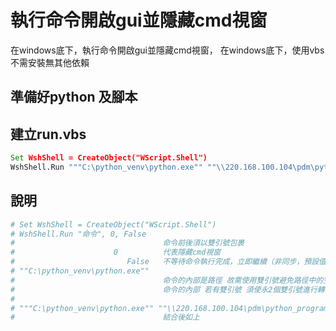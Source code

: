 # 執行命令開啟gui並隱藏cmd視窗

在windows底下，執行命令開啟gui並隱藏cmd視窗，
在windows底下，使用vbs不需安裝無其他依賴

## 準備好python 及腳本

## 建立run.vbs

```cmd
Set WshShell = CreateObject("WScript.Shell")
WshShell.Run """C:\python_venv\python.exe"" ""\\220.168.100.104\pdm\python_program\mini_script\show_computer_name.py""", 0, False
```

## 說明

```py
# Set WshShell = CreateObject("WScript.Shell")
# WshShell.Run "命令", 0, False
#                                 命令前後須以雙引號包裹
#                      0          代表隱藏cmd視窗
#                         False   不等待命令執行完成，立即繼續（非同步，預設值）
# ""C:\python_venv\python.exe""   
#                                 命令的內部是路徑 故需使用雙引號避免路徑中的空白
#                                 命令的內部 若有雙引號 須使永2個雙引號進行轉一
#
# """C:\python_venv\python.exe"" ""\\220.168.100.104\pdm\python_program\mini_script\show_computer_name.py"""
#                                 結合後如上
```
